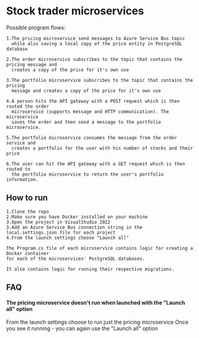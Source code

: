
# Stock trader microservices

Possible program flows:

    1.The pricing microservice send messages to Azure Service Bus topic
      while also saving a local copy of the price entity in PostgreSQL database

    2.The order microservice subscribes to the topic that contains the pricing message and 
      creates a copy of the price for it's own use

    3.The portfolio microservice subscribes to the topic that contains the pricing
      message and creates a copy of the price for it's own use

    4.A person hits the API gateway with a POST request which is then routed the order
      microservice (supports message and HTTP communication). The microservice
      saves the order and then send a message to the portfolio microservice.

    5.The portfolio microservice consumes the message from the order service and 
      creates a portfolio for the user with his number of stocks and their price
      
    6.The user can hit the API gateway with a GET request which is then routed to
      the portfolio microservice to return the user's portfolio information.
      


## How to run
    1.Clone the repo
    2.Make sure you have Docker installed on your machine
    3.Open the project in VisualStudio 2022
    3.Add an Azure Service Bus connection string in the local.settings.json file for each project
    4.From the launch settings choose "Launch all"

    The Program.cs file of each microservice contains logic for creating a Docker container
    for each of the microservices' PostgreSQL databases.

    It also contains logic for running their respective migrations.
    
## FAQ

#### The pricing microservice doesn't run when launched with the "Launch all" option

From the launch settings choose to run just the pricing microservice
Once you see it running - you can again use the "Launch all" option
